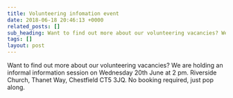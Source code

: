 ```yaml
---
title: Volunteering infomation event
date: 2018-06-18 20:46:13 +0000
related_posts: []
sub_heading: Want to find out more about our volunteering vacancies? We are holding an informal information session...
tags: []
layout: post
---
```

Want to find out more about our volunteering vacancies? We are holding an informal information session on Wednesday 20th June at 2 pm. Riverside Church, Thanet Way, Chestfield CT5 3JQ. No booking required, just pop along.
